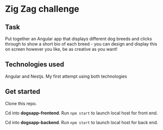 ﻿# Zig Zag challenge
 
 ## Task
 
Put together an Angular app that displays different dog breeds and clicks through to show a short bio of each breed - you can design and display this on screen however you like, be as creative as you want!

## Technologies used
 
Angular and Nestjs. My first attempt using both technologies 
 
## Get started

Clone this repo.

Cd into **dogsapp-frontend**. Run ``npm start`` to launch local host for front end.

Cd into **dogsapp-backend**. Run ``npm start`` to launch local host for back end.
 
